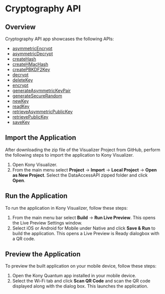 # Cryptography API
## Overview
Cryptography API app showcases the following APIs:

- [asymmetricEncrypt](https://docs.kony.com/konylibrary/visualizer/viz_api_dev_guide/Default.htm#kony.crypto_functions.htm#asymmetricEncrypt%3FTocPath%3DCryptography%2520APIs%7Ckony.crypto%2520Namespace%7CFunctions%7C_____1)
- [asymmetricDecrypt](https://docs.kony.com/konylibrary/visualizer/viz_api_dev_guide/Default.htm#kony.crypto_functions.htm#asymmetricDecrypt%3FTocPath%3DCryptography%2520APIs%7Ckony.crypto%2520Namespace%7CFunctions%7C_____2)
- [createHash](https://docs.kony.com/konylibrary/visualizer/viz_api_dev_guide/Default.htm#kony.crypto_functions.htm#createHash%3FTocPath%3DCryptography%2520APIs%7Ckony.crypto%2520Namespace%7CFunctions%7C_____3)
- [createHMacHash](https://docs.kony.com/konylibrary/visualizer/viz_api_dev_guide/Default.htm#kony.crypto_functions.htm#kony.cry2%3FTocPath%3DCryptography%2520APIs%7Ckony.crypto%2520Namespace%7CFunctions%7C_____4)
- [createPBKDF2Key](https://docs.kony.com/konylibrary/visualizer/viz_api_dev_guide/Default.htm#kony.crypto_functions.htm#kony.cry%3FTocPath%3DCryptography%2520APIs%7Ckony.crypto%2520Namespace%7CFunctions%7C_____5)
- [decrypt](https://docs.kony.com/konylibrary/visualizer/viz_api_dev_guide/Default.htm#kony.crypto_functions.htm#decrypt%3FTocPath%3DCryptography%2520APIs%7Ckony.crypto%2520Namespace%7CFunctions%7C_____6)
- [deleteKey](https://docs.kony.com/konylibrary/visualizer/viz_api_dev_guide/Default.htm#kony.crypto_functions.htm#deleteKey%3FTocPath%3DCryptography%2520APIs%7Ckony.crypto%2520Namespace%7CFunctions%7C_____7)
- [encrypt](https://docs.kony.com/konylibrary/visualizer/viz_api_dev_guide/Default.htm#kony.crypto_functions.htm#encrypt%3FTocPath%3DCryptography%2520APIs%7Ckony.crypto%2520Namespace%7CFunctions%7C_____8)
- [generateAsymmetricKeyPair](https://docs.kony.com/konylibrary/visualizer/viz_api_dev_guide/Default.htm#kony.crypto_functions.htm#generateAsymmetricKeyPair%3FTocPath%3DCryptography%2520APIs%7Ckony.crypto%2520Namespace%7CFunctions%7C_____9)
- [generateSecureRandom](https://docs.kony.com/konylibrary/visualizer/viz_api_dev_guide/Default.htm#kony.crypto_functions.htm#generateSecureRandom%3FTocPath%3DCryptography%2520APIs%7Ckony.crypto%2520Namespace%7CFunctions%7C_____10)
- [newKey](https://docs.kony.com/konylibrary/visualizer/viz_api_dev_guide/Default.htm#kony.crypto_functions.htm#crypto.newkey%3FTocPath%3DCryptography%2520APIs%7Ckony.crypto%2520Namespace%7CFunctions%7C_____11)
- [readKey](https://docs.kony.com/konylibrary/visualizer/viz_api_dev_guide/Default.htm#kony.crypto_functions.htm#readKey%3FTocPath%3DCryptography%2520APIs%7Ckony.crypto%2520Namespace%7CFunctions%7C_____12)
- [retrieveAsymmetricPublicKey](https://docs.kony.com/konylibrary/visualizer/viz_api_dev_guide/Default.htm#kony.crypto_functions.htm#retrieveAsymmetricPublicKey%3FTocPath%3DCryptography%2520APIs%7Ckony.crypto%2520Namespace%7CFunctions%7C_____13)
- [retrievePublicKey](https://docs.kony.com/konylibrary/visualizer/viz_api_dev_guide/Default.htm#kony.crypto_functions.htm#retrievePublicKey%3FTocPath%3DCryptography%2520APIs%7Ckony.crypto%2520Namespace%7CFunctions%7C_____14)
- [saveKey](https://docs.kony.com/konylibrary/visualizer/viz_api_dev_guide/Default.htm#kony.crypto_functions.htm#saveKey%3FTocPath%3DCryptography%2520APIs%7Ckony.crypto%2520Namespace%7CFunctions%7C_____15)

## Import the Application
After downloading the zip file of the Visualizer Project from GitHub, perform the following steps to import the application to Kony Visualizer.

1. Open Kony Visualizer.
2. From the main menu select **Project** → **Import** → **Local Project** → **Open as New Project**. Select the DataAccessAPI zipped folder and click **Open**.

## Run the Application
To run the application in Kony Visualizer, follow these steps:

1. From the main menu bar select **Build** → **Run Live Preview**. This opens the Live Preview Settings window.
2. Select iOS or Android for Mobile under Native and click **Save & Run** to build the application. This opens a Live Preview is Ready dialogbox with a QR code.

## Preview the Application
To preview the built application on your mobile device, follow these steps:

1. Open the Kony Quantum app installed in your mobile device.
2. Select the Wi-Fi tab and click **Scan QR Code** and scan the QR code displayed along with the dialog box. This launches the application.
